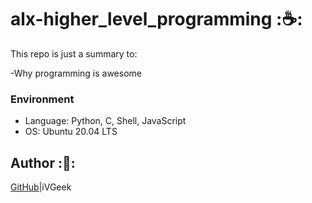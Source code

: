 # alx-higher_level_programming :☕:
This repo is just a summary to:

-Why  programming is awesome

### Environment
* Language: Python, C, Shell, JavaScript
* OS: Ubuntu 20.04 LTS

## Author :🦩:

[GitHub](https://github.com/iVGeek)|iVGeek

